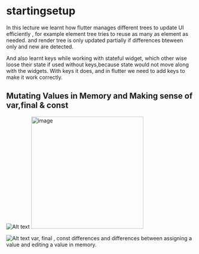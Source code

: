 # startingsetup
In this lecture we learnt how flutter manages different trees to update UI efficiently , 
for example element tree tries to reuse as many as element as needed.
and render tree is only updated partially if differences bteween only and new are detected. 

And also learnt keys while working with stateful widget, which other wise loose their state if used without keys,because state would not move along with the widgets.
With keys it does, and in flutter we need to add keys to make it work correctly.

## Mutating Values in Memory and Making sense of var,final & const

![Alt text](<assets/documentation/Screenshot 2023-10-31 at 4.54.53 PM.png>)
<img src="assets/documentation/Screenshot 2023-10-31 at 4.54.53 PM.png" alt="image" style="width:300px;height:auto;">

![Alt text](<assets/documentation/Screenshot 2023-10-31 at 4.55.26 PM.png>)
var, final , const differences and differences between assigning a value and editing a value in memory.
